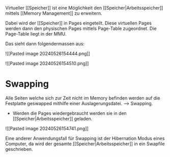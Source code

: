 Virtueller [[Speicher]] ist eine Möglichkeit den [[Speicher|Arbeitsspeicher]] mittels [[Memory Management]] zu erweitern. 

Dabei wird der [[Speicher]] in Pages eingeteilt. Diese virtuellen Pages werden dann den physischen Pages mittels Page-Table zugeordnet. Die Page-Table liegt in der MMU.

Das sieht dann folgendermassen aus:

![[Pasted image 20240526154444.png]]

![[Pasted image 20240526154510.png]]


# Swapping
Alle Seiten welche sich zur Zeit nicht im Memory befinden werden auf die Festplatte geswapped mithilfe einer Auslagerungsdatei. –> Swapping.
- Werden die Pages wiedergebraucht werden sie in den [[Speicher|Arbeitsspeicher]] geladen. 
 
![[Pasted image 20240526154741.png]]

Eine anderer Anwendungsfall für Swapping ist der Hibernation Modus eines Computer, da wird der gesamte [[Speicher|Arbeitsspeicher]] in ein Swapfile geschrieben. 